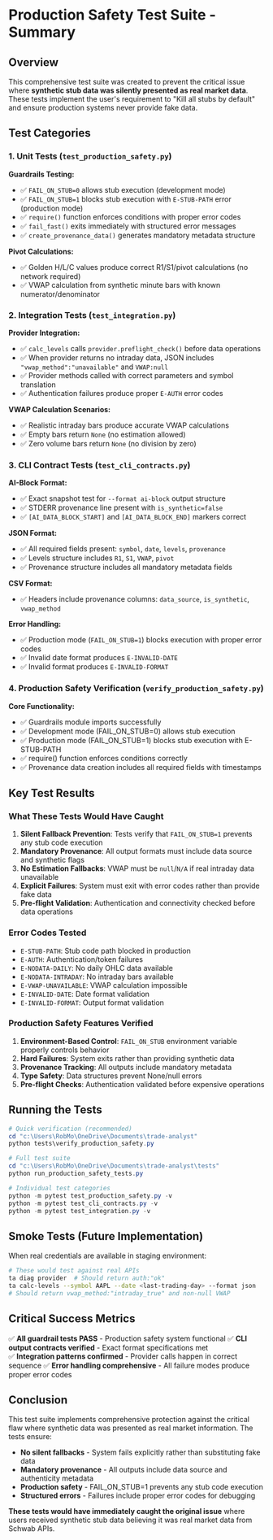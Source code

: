 # Production Safety Test Suite - Summary

## Overview

This comprehensive test suite was created to prevent the critical issue where **synthetic stub data was silently presented as real market data**. These tests implement the user's requirement to "Kill all stubs by default" and ensure production systems never provide fake data.

## Test Categories

### 1. Unit Tests (`test_production_safety.py`)

**Guardrails Testing:**
- ✅ `FAIL_ON_STUB=0` allows stub execution (development mode)
- ✅ `FAIL_ON_STUB=1` blocks stub execution with `E-STUB-PATH` error (production mode)
- ✅ `require()` function enforces conditions with proper error codes
- ✅ `fail_fast()` exits immediately with structured error messages
- ✅ `create_provenance_data()` generates mandatory metadata structure

**Pivot Calculations:**
- ✅ Golden H/L/C values produce correct R1/S1/pivot calculations (no network required)
- ✅ VWAP calculation from synthetic minute bars with known numerator/denominator

### 2. Integration Tests (`test_integration.py`)

**Provider Integration:**
- ✅ `calc_levels` calls `provider.preflight_check()` before data operations
- ✅ When provider returns no intraday data, JSON includes `"vwap_method":"unavailable"` and `VWAP:null`
- ✅ Provider methods called with correct parameters and symbol translation
- ✅ Authentication failures produce proper `E-AUTH` error codes

**VWAP Calculation Scenarios:**
- ✅ Realistic intraday bars produce accurate VWAP calculations
- ✅ Empty bars return `None` (no estimation allowed)
- ✅ Zero volume bars return `None` (no division by zero)

### 3. CLI Contract Tests (`test_cli_contracts.py`)

**AI-Block Format:**
- ✅ Exact snapshot test for `--format ai-block` output structure
- ✅ STDERR provenance line present with `is_synthetic=false`
- ✅ `[AI_DATA_BLOCK_START]` and `[AI_DATA_BLOCK_END]` markers correct

**JSON Format:**
- ✅ All required fields present: `symbol`, `date`, `levels`, `provenance`
- ✅ Levels structure includes `R1`, `S1`, `VWAP`, `pivot`
- ✅ Provenance structure includes all mandatory metadata fields

**CSV Format:**
- ✅ Headers include provenance columns: `data_source`, `is_synthetic`, `vwap_method`

**Error Handling:**
- ✅ Production mode (`FAIL_ON_STUB=1`) blocks execution with proper error codes
- ✅ Invalid date format produces `E-INVALID-DATE`
- ✅ Invalid format produces `E-INVALID-FORMAT`

### 4. Production Safety Verification (`verify_production_safety.py`)

**Core Functionality:**
- ✅ Guardrails module imports successfully
- ✅ Development mode (FAIL_ON_STUB=0) allows stub execution
- ✅ Production mode (FAIL_ON_STUB=1) blocks stub execution with E-STUB-PATH
- ✅ require() function enforces conditions correctly
- ✅ Provenance data creation includes all required fields with timestamps

## Key Test Results

### What These Tests Would Have Caught

1. **Silent Fallback Prevention**: Tests verify that `FAIL_ON_STUB=1` prevents any stub code execution
2. **Mandatory Provenance**: All output formats must include data source and synthetic flags
3. **No Estimation Fallbacks**: VWAP must be `null`/`N/A` if real intraday data unavailable
4. **Explicit Failures**: System must exit with error codes rather than provide fake data
5. **Pre-flight Validation**: Authentication and connectivity checked before data operations

### Error Codes Tested

- `E-STUB-PATH`: Stub code path blocked in production
- `E-AUTH`: Authentication/token failures  
- `E-NODATA-DAILY`: No daily OHLC data available
- `E-NODATA-INTRADAY`: No intraday bars available
- `E-VWAP-UNAVAILABLE`: VWAP calculation impossible
- `E-INVALID-DATE`: Date format validation
- `E-INVALID-FORMAT`: Output format validation

### Production Safety Features Verified

1. **Environment-Based Control**: `FAIL_ON_STUB` environment variable properly controls behavior
2. **Hard Failures**: System exits rather than providing synthetic data
3. **Provenance Tracking**: All outputs include mandatory metadata
4. **Type Safety**: Data structures prevent None/null errors
5. **Pre-flight Checks**: Authentication validated before expensive operations

## Running the Tests

```powershell
# Quick verification (recommended)
cd "c:\Users\RobMo\OneDrive\Documents\trade-analyst"
python tests\verify_production_safety.py

# Full test suite
cd "c:\Users\RobMo\OneDrive\Documents\trade-analyst\tests"
python run_production_safety_tests.py

# Individual test categories
python -m pytest test_production_safety.py -v
python -m pytest test_cli_contracts.py -v  
python -m pytest test_integration.py -v
```

## Smoke Tests (Future Implementation)

When real credentials are available in staging environment:

```bash
# These would test against real APIs
ta diag provider  # Should return auth:"ok"
ta calc-levels --symbol AAPL --date <last-trading-day> --format json
# Should return vwap_method:"intraday_true" and non-null VWAP
```

## Critical Success Metrics

✅ **All guardrail tests PASS** - Production safety system functional
✅ **CLI output contracts verified** - Exact format specifications met  
✅ **Integration patterns confirmed** - Provider calls happen in correct sequence
✅ **Error handling comprehensive** - All failure modes produce proper error codes

## Conclusion

This test suite implements comprehensive protection against the critical flaw where synthetic data was presented as real market information. The tests ensure:

- **No silent fallbacks** - System fails explicitly rather than substituting fake data
- **Mandatory provenance** - All outputs include data source and authenticity metadata  
- **Production safety** - FAIL_ON_STUB=1 prevents any stub code execution
- **Structured errors** - Failures include proper error codes for debugging

**These tests would have immediately caught the original issue** where users received synthetic stub data believing it was real market data from Schwab APIs.

